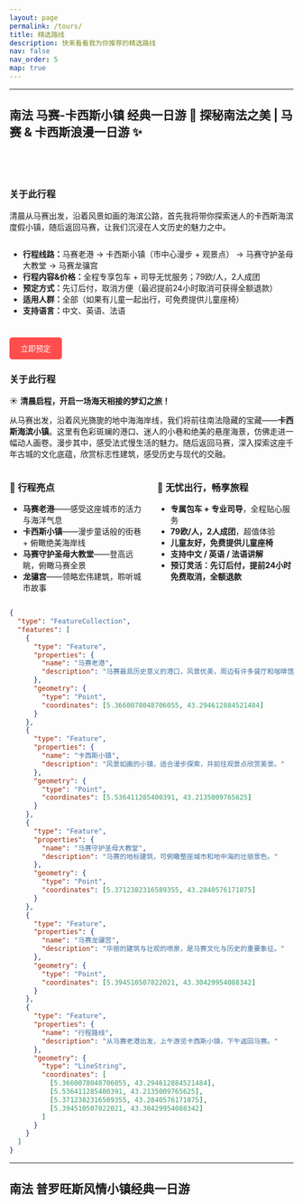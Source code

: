 ```yaml
---
layout: page
permalink: /tours/
title: 精选路线
description: 快来看看我为你推荐的精选路线
nav: false
nav_order: 5
map: true
---
```


---

## 南法 马赛-卡西斯小镇 经典一日游 🌊 探秘南法之美 | 马赛 & 卡西斯浪漫一日游 ✨

<div class="carousel-container" id="carousel">
  <!-- 图片将由 JavaScript 动态填充 -->
</div>

<script>
  const accessKey = "0Ukx3h0_C18RepNO7qXDQeFSfYQHh7Mr57cNmAN8X-M";
  const searchQueries = ["marseille vieux port", "cassis", "cassis Cap Canaille", "marseille notre dame de la garde", "marseille palais longchamps", "marseille restaurant"];
  const carouselContainer = document.getElementById("carousel");

  async function fetchUnsplashImages() {
    try {
      for (let query of searchQueries) {
        let response = await fetch(`https://api.unsplash.com/photos/random?query=${query}&client_id=${accessKey}&orientation=landscape`);
        let data = await response.json();
        let img = document.createElement("img");
        img.src = data.urls.regular; 
        img.alt = query;
        img.style.width = "100%";
        img.style.maxWidth = "450px";
        img.style.height = "300px";
        img.style.margin = "0 5px";
        img.style.borderRadius = "2px";
        img.style.boxShadow = "0 2px 4px rgba(0, 0, 0, 0.1)";
        carouselContainer.appendChild(img);
      }
    } catch (error) {
      console.error("Unsplash 图片加载失败", error);
    }
  }

  fetchUnsplashImages();
</script>


<style>
  .carousel-container {
    display: flex;
    overflow-x: auto;
    scroll-behavior: smooth;
    white-space: nowrap;
    padding: 20px;
    margin: 20px 0;
  }

  .carousel-container img {
    width: 100%;
    max-width: 400px;
    height: auto;
    margin: 0 10px;
    border-radius: 5px;
    box-shadow: 0 2px 4px rgba(0, 0, 0, 0.1);
  }
</style>

### 关于此行程
清晨从马赛出发，沿着风景如画的海滨公路，首先我将带你探索迷人的卡西斯海滨度假小镇，随后返回马赛，让我们沉浸在人文历史的魅力之中。
<div style="display: flex; justify-content: space-between; align-items: center;" class="row justify-content-sm-center">
    <div style="width: 100%; text-align: left;" class="col-sm mt-3 mt-md-0">
      <ul>
        <li><b>行程线路：</b>马赛老港 -> 卡西斯小镇（市中心漫步 + 观景点） -> 马赛守护圣母大教堂 -> 马赛龙骧宫</li>
        <li><b>行程内容&价格：</b>全程专享包车 + 司导无忧服务；79欧/人，2人成团</li>
        <li><b>预定方式：</b>先订后付，取消方便（最迟提前24小时取消可获得全额退款）</li>
        <li><b>适用人群：</b>全部（如果有儿童一起出行，可免费提供儿童座椅）</li>
        <li><b>支持语言：</b>中文、英语、法语</li>
      </ul>
    </div>
</div>

<button style="background: #ff4d4d; color: white; padding: 10px 20px; border: none; cursor: pointer; border-radius: 5px; transition: background 0.3s; margin-top: 10px;">立即预定</button>

### 关于此行程

☀ **清晨启程，开启一场海天相接的梦幻之旅！**  

从马赛出发，沿着风光旖旎的地中海海岸线，我们将前往南法隐藏的宝藏——**卡西斯海滨小镇**。这里有色彩斑斓的港口、迷人的小巷和绝美的悬崖海景，仿佛走进一幅动人画卷。漫步其中，感受法式慢生活的魅力。随后返回马赛，深入探索这座千年古城的文化底蕴，欣赏标志性建筑，感受历史与现代的交融。  

<div style="display: flex; gap: 20px;">

<div style="flex: 1;">
  
### 📍 **行程亮点**  

- **马赛老港**——感受这座城市的活力与海洋气息  
- **卡西斯小镇**——漫步童话般的街巷 + 俯瞰绝美海岸线  
- **马赛守护圣母大教堂**——登高远眺，俯瞰马赛全景  
- **龙骧宫**——领略宏伟建筑，聆听城市故事  
</div>

<div style="flex: 1;">

### 🌟 **无忧出行，畅享旅程**  

- **专属包车 + 专业司导**，全程贴心服务  
- **79欧/人，2人成团**，超值体验  
- **儿童友好，免费提供儿童座椅**  
- **支持中文 / 英语 / 法语讲解**  
- **预订灵活：先订后付，提前24小时免费取消，全额退款**  

</div>
</div>

```geojson
{
  "type": "FeatureCollection",
  "features": [
    {
      "type": "Feature",
      "properties": {
        "name": "马赛老港",
        "description": "马赛最具历史意义的港口，风景优美，周边有许多餐厅和咖啡馆。"
      },
      "geometry": {
        "type": "Point",
        "coordinates": [5.3660078048706055, 43.294612884521484]
      }
    },
    {
      "type": "Feature",
      "properties": {
        "name": "卡西斯小镇",
        "description": "风景如画的小镇，适合漫步探索，并前往观景点欣赏美景。"
      },
      "geometry": {
        "type": "Point",
        "coordinates": [5.536411285400391, 43.2135009765625]
      }
    },
    {
      "type": "Feature",
      "properties": {
        "name": "马赛守护圣母大教堂",
        "description": "马赛的地标建筑，可俯瞰整座城市和地中海的壮丽景色。"
      },
      "geometry": {
        "type": "Point",
        "coordinates": [5.3712382316589355, 43.2840576171875]
      }
    },
    {
      "type": "Feature",
      "properties": {
        "name": "马赛龙骧宫",
        "description": "华丽的建筑与壮观的喷泉，是马赛文化与历史的重要象征。"
      },
      "geometry": {
        "type": "Point",
        "coordinates": [5.394510507822021, 43.30429954088342]
      }
    },
    {
      "type": "Feature",
      "properties": {
        "name": "行程路线",
        "description": "从马赛老港出发，上午游览卡西斯小镇，下午返回马赛。"
      },
      "geometry": {
        "type": "LineString",
        "coordinates": [
          [5.3660078048706055, 43.294612884521484],
          [5.536411285400391, 43.2135009765625],
          [5.3712382316589355, 43.2840576171875],
          [5.394510507822021, 43.30429954088342]
        ]
      }
    }
  ]
}
```
---

## 南法 普罗旺斯风情小镇经典一日游


